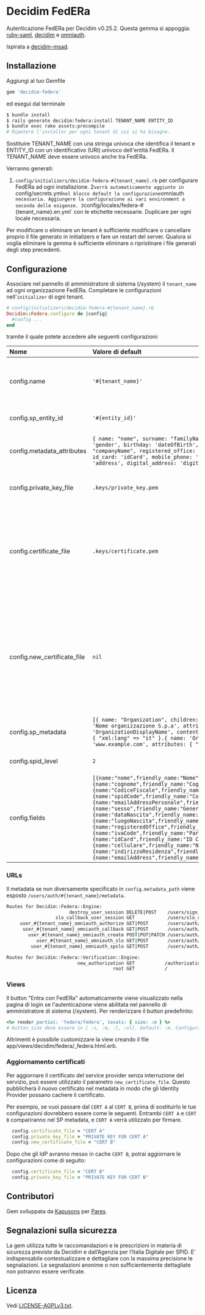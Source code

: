 # Decidim FedERa
Autenticazione FedERa per Decidim v0.25.2. Questa gemma si appoggia: [ruby-saml](https://github.com/onelogin/ruby-saml), [decidim](https://github.com/decidim/decidim/tree/v0.25.2) e [omniauth](https://github.com/omniauth/omniauth).

Ispirata a [decidim-msad](https://github.com/mainio/decidim-module-msad).

## Installazione
Aggiungi al tuo Gemfile

```ruby
gem 'decidim-federa'
```

ed esegui dal terminale
```bash
$ bundle install
$ rails generate decidim:federa:install TENANT_NAME ENTITY_ID
$ bundle exec rake assets:precompile
# Ripetere l'installer per ogni tenant di cui si ha bisogno.
```
Sostituire TENANT_NAME con una stringa univoca che identifica il tenant e ENTITY_ID con un identificativo (URI) univoco dell'entità FedERa.
Il TENANT_NAME deve essere univoco anche tra FedERa.

Verranno generati:
1. `config/initializers/decidim-federa-#{tenant_name}.rb` per configurare FedERa ad ogni installazione.
2`verrà automaticamente aggiunto in `config/secrets.yml` nel blocco default la configurazione `omniauth` necessaria. Aggiungere la configurazione ai vari environment a seconda delle esigenze.
3`config/locales/federa-#{tenant_name}.en.yml` con le etichette necessarie. Duplicare per ogni locale necessaria.

Per modificare o eliminare un tenant è sufficiente modificare o cancellare proprio il file generato in initializers e fare un restart del server.
Qualora si voglia eliminare la gemma è sufficiente eliminare o ripristinare i file generati degli step precedenti.

## Configurazione
Associare nel pannello di amministratore di sistema (/system) il `tenant_name` ad ogni organizzazione FedERa.
Completare le configurazioni nell'`initializer` di ogni tenant.

```ruby
# config/initializers/decidim-federa-#{tenant_name}.rb
Decidim::Federa.configure do |config|
  #config ...
end
```
tramite il quale potete accedere alle seguenti configurazioni:

|Nome| Valore di default                                                                                                                                                                                                                                                                                                                                             | Descrizione                                                                                                                                                                                                            |Obbligatorio|
|:---|:--------------------------------------------------------------------------------------------------------------------------------------------------------------------------------------------------------------------------------------------------------------------------------------------------------------------------------------------------------------|:-----------------------------------------------------------------------------------------------------------------------------------------------------------------------------------------------------------------------|:---|
|config.name| `'#{tenant_name}'`                                                                                                                                                                                                                                                                                                                                            | Identificativo univoco di ogni tenant. Compilato automaticamente dall'installer                                                                                                                                        |✓|
|config.sp_entity_id| `'#{entity_id}'`                                                                                                                                                                                                                                                                                                                                              | Identificativo univoco (URI) del Service Provider                                                                                                                                                                      |✓|
|config.metadata_attributes| `{ name: "name", surname: "familyName", fiscal_code: 'fiscalNumber', gender: 'gender', birthday: 'dateOfBirth', birthplace: "placeOfBirth", company_name: "companyName", registered_office: "registeredOffice", iva_code: "ivaCode", id_card: 'idCard', mobile_phone: 'mobilePhone', email: 'email', address: 'address', digital_address: 'digitalAddress' }` | Attibuti che verranno salvati all'autenticazione con relativo mapping                                                                                                                                                  ||
|config.private_key_file| `.keys/private_key.pem`                                                                                                                                                                                                                                                                                                                                       | Percorso relativo alla root dell'app della chiave privata                                                                                                                                                              |✓|
|config.certificate_file| `.keys/certificate.pem`                                                                                                                                                                                                                                                                                                                                       | Percorso relativo alla root dell'app del certificato. La data di scadenza verrà visualizzata nel pannello di amministratore di sistema (/system) una volta associato con il tenant_name.                               |✓|
|config.new_certificate_file| `nil`                                                                                                                                                                                                                                                                                                                                                         | Percorso relativo alla root dell'app del nuovo certificato in caso di sostituzione. La data di scadenza verrà visualizzata nel pannello di amministratore di sistema (/system) una volta associato con il tenant_name. ||
|config.sp_metadata| `[{ name: "Organization", children: [ { name: 'OrganizationName', content: 'Nome organizzazione S.p.a', attributes: { "xml:lang" => "it" }.{ name: 'OrganizationDisplayName', content: 'Nome organizzazione S.p.a', attributes: { "xml:lang" => "it" }.{ name: 'OrganizationURL', content: 'www.example.com', attributes: { "xml:lang" => "it" }]`                   | Configurazioni aggiuntive relative al service provider.                                                                                                                                                                |✓|
|config.spid_level| `2`                                                                                                                                                                                                                                                                                                                                                           | Il livello SPID richiesto dal tenant                                                                                                                                                                                   ||
|config.fields| `[{name:"nome",friendly_name:"Nome",is_required:true},{name:"cognome",friendly_name:"Cognome",is_required:true},{name:"CodiceFiscale",friendly_name:"Codice Fiscale",is_required:true},{name:"spidCode",friendly_name:"Codice SPID",is_required:true},{name:"emailAddressPersonale",friendly_name:"Email",is_required:true},{name:"sesso",friendly_name:"Genere",is_required:true},{name:"dataNascita",friendly_name:"Data di nascita",is_required:true},{name:"luogoNascita",friendly_name:"Luogo di nascita",is_required:true},{name:"registeredOffice",friendly_name:"registeredOffice",is_required:true},{name:"ivaCode",friendly_name:"Partita IVA",is_required:true},{name:"idCard",friendly_name:"ID Carta",is_required:true},{name:"cellulare",friendly_name:"Numero di telefono",is_required:true},{name:"indirizzoResidenza",friendly_name:"Indirizzo",is_required:true},{name:"emailAddress",friendly_name:"Indirizzo digitale",is_required:true}]`                                                                              | Attributi richiesti all'Identity Provider. Configurazioni relative al service provider.                                                                                                                                |✓|


### URLs
Il metadata se non diversamente specificato in `config.metadata_path` viene esposto `/users/auth/#{tenant_name}/metadata`.

```bash
Routes for Decidim::Federa::Engine:
                       destroy_user_session DELETE|POST    /users/sign_out(.:format)                     decidim/federa/sessions#destroy
                  slo_callback_user_session GET            /users/slo_callback(.:format)                 decidim/federa/sessions#slo_callback
     user_#{tenant_name}_omniauth_authorize GET|POST       /users/auth/#{tenant_name}(.:format)          decidim/federa/omniauth_callbacks#passthru
      user_#{tenant_name}_omniauth_callback GET|POST       /users/auth/#{tenant_name}/callback(.:format) decidim/#{tenant_name}/omniauth_callbacks#federa
        user_#{tenant_name}_omniauth_create POST|PUT|PATCH /users/auth/#{tenant_name}/create(.:format)   decidim/federa/omniauth_callbacks#create
           user_#{tenant_name}_omniauth_slo GET|POST       /users/auth/#{tenant_name}/slo(.:format)      decidim/federa/sessions#slo
         user_#{tenant_name}_omniauth_spslo GET|POST       /users/auth/#{tenant_name}/spslo(.:format)    decidim/federa/sessions#spslo

Routes for Decidim::Federa::Verification::Engine:
                          new_authorization GET           /authorizations/new(.:format)                   decidim/federa/verification/authorizations#new
                                       root GET           /                                               decidim/federa/verification/authorizations#new

```

### Views
Il button "Entra con FedERa" automaticamente viene visualizzato nella pagina di login se l'autenticazione viene abilitata nel pannello di amministratore di sistema (/system).
Per renderizzare il button predefinito:

```ruby
<%= render partial: 'federa/federa', locals: { size: :m } %>
# button_size deve essere in [ :s, :m, :l, :xl]. Default: :m. Configurabile nel pannello di amministratore di sistema (/system) per ogni tenant.
```
Altrimenti è possibile customizzare la view creando il file app/views/decidim/federa/_federa.html.erb.

### Aggiornamento certificati
Per aggiornare il certificato del service provider senza interruzione del servizio, può essere utilizzato il parametro `new_certificate_file`. 
Questo pubblicherà il nuovo certificato nel metadata in modo che gli Identity Provider possano cachere il certificato.

Per esempio, se vuoi passare dal `CERT A` al `CERT B`, prima di sostituirlo le tue configurazioni dovrebbero essere come le seguenti.
Entrambi `CERT A` e `CERT B` compariranno nel SP metadata, e `CERT A` verrà utilizzato per firmare.

```ruby
  config.certificate_file = "CERT A"
  config.private_key_file = "PRIVATE KEY FOR CERT A"
  config.new_certificate_file = "CERT B"
```

Dopo che gli IdP avranno messo in cache `CERT B`, potrai aggiornare le configurazioni come di seguito:

```ruby
  config.certificate_file = "CERT B"
  config.private_key_file = "PRIVATE KEY FOR CERT B"
```
## Contributori
Gem sviluppata da [Kapusons](https://www.kapusons.it) per [Pares](https://pares.it).

## Segnalazioni sulla sicurezza
La gem utilizza tutte le raccomandazioni e le prescrizioni in materia di sicurezza previste da Decidim e dall’Agenzia per l’Italia Digitale per SPID. E' indispensabile contestualizzare e dettagliare con la massima precisione le segnalazioni. Le segnalazioni anonime o non sufficientemente dettagliate non potranno essere verificate.


## Licenza
Vedi [LICENSE-AGPLv3.txt](LICENSE-AGPLv3.txt).